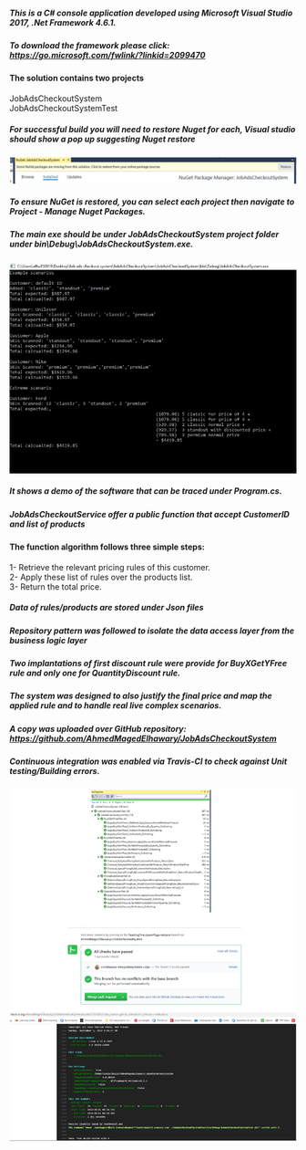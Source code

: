 ##### This is a C# console application developed using Microsoft Visual Studio 2017, .Net Framework 4.6.1.
##### To download the framework please click: **https://go.microsoft.com/fwlink/?linkid=2099470**

#### The solution contains two projects
JobAdsCheckoutSystem <br/>
JobAdsCheckoutSystemTest <br/>

##### For successful build you will need to restore Nuget for each, Visual studio should show a pop up suggesting Nuget restore
![Screenshot](NuGet.JPG)
##### To ensure NuGet is restored, you can select each project then navigate to Project - Manage Nuget Packages.

##### The main exe should be under JobAdsCheckoutSystem project folder under **bin\Debug\JobAdsCheckoutSystem.exe**.
![Screenshot](Demo.JPG)
##### It shows a demo of the software that can be traced under Program.cs.


##### JobAdsCheckoutService offer a public function that accept CustomerID and list of products
#### The function algorithm follows three simple steps:
1- Retrieve the relevant pricing rules of this customer.<br/>
2- Apply these list of rules over the products list.<br/>
3- Return the total price.<br/>

##### Data of rules/products are stored under Json files
##### Repository pattern was followed to isolate the data access layer from the business logic layer
##### Two implantations of first discount rule were provide for BuyXGetYFree rule and only one for QuantityDiscount rule.

##### The system was designed to also justify the final price and map the applied rule and to handle real live complex scenarios. 


##### A copy was uploaded over GitHub repository: **https://github.com/AhmedMagedElhawary/JobAdsCheckoutSystem**
##### Continuous integration was enabled via Travis-CI to check against Unit testing/Building errors.
![Screenshot](ContinuousIntegration.JPG)
